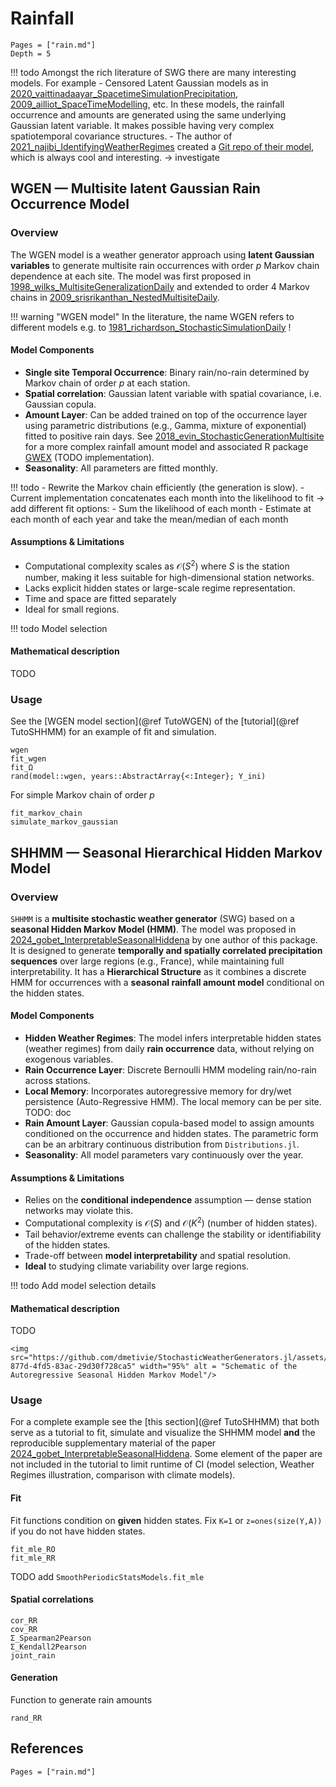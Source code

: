 
# Rainfall

```@contents
Pages = ["rain.md"]
Depth = 5
```
    
!!! todo
    Amongst the rich literature of SWG there are many interesting models. For example
    - Censored Latent Gaussian models as in [2020_vaittinadaayar_SpacetimeSimulationPrecipitation, 2009_ailliot_SpaceTimeModelling](@cite), etc. In these models, the rainfall occurrence and amounts are generated using the same underlying Gaussian latent variable. It makes possible having very complex spatiotemporal covariance structures.
    - The author of [2021_najibi_IdentifyingWeatherRegimes](@cite) created a [Git repo of their model](https://github.com/cadillac-desert/wgen), which is always cool and interesting. -> investigate

## WGEN — Multisite latent Gaussian Rain Occurrence Model

### Overview

The WGEN model is a weather generator approach using **latent Gaussian variables** to generate multisite rain occurrences with order $p$ Markov chain dependence at each site.
The model was first proposed in [1998_wilks_MultisiteGeneralizationDaily](@cite) and extended to order 4 Markov chains in [2009_srisrikanthan_NestedMultisiteDaily](@cite).

!!! warning "WGEN model"
    In the literature, the name WGEN refers to different models e.g. to [1981_richardson_StochasticSimulationDaily](@cite) !

#### Model Components

- **Single site Temporal Occurrence**: Binary rain/no-rain determined by Markov chain of order $p$ at each station.
- **Spatial correlation**: Gaussian latent variable with spatial covariance, i.e. Gaussian copula.
- **Amount Layer**: Can be added trained on top of the occurrence layer using parametric distributions (e.g., Gamma, mixture of exponential) fitted to positive rain days. See [2018_evin_StochasticGenerationMultisite](@cite) for a more complex rainfall amount model and associated R package [GWEX](https://github.com/guillaumeevin/GWEX) (TODO implementation).
- **Seasonality**: All parameters are fitted monthly.

!!! todo
    - Rewrite the Markov chain efficiently (the generation is slow).
    - Current implementation concatenates each month into the likelihood to fit -> add different fit options:
        - Sum the likelihood of each month
        - Estimate at each month of each year and take the mean/median of each month

#### Assumptions & Limitations

- Computational complexity scales as $\mathcal{O}(S^2)$ where $S$ is the station number, making it less suitable for high-dimensional station networks.
- Lacks explicit hidden states or large-scale regime representation.
- Time and space are fitted separately
- Ideal for small regions.

!!! todo
    Model selection

#### Mathematical description

TODO

### Usage

See the [WGEN model section](@ref TutoWGEN) of the [tutorial](@ref TutoSHHMM) for an example of fit and simulation.

```@docs
wgen
fit_wgen
fit_Ω
rand(model::wgen, years::AbstractArray{<:Integer}; Y_ini)
```

For simple Markov chain of order $p$

```@docs
fit_markov_chain
simulate_markov_gaussian
```

## SHHMM — Seasonal Hierarchical Hidden Markov Model

### Overview

`SHHMM` is a **multisite stochastic weather generator** (SWG) based on a **seasonal Hidden Markov Model (HMM)**.
The model was proposed in [2024_gobet_InterpretableSeasonalHiddena](@cite) by one author of this package.
It is designed to generate **temporally and spatially correlated precipitation sequences** over large regions (e.g., France), while maintaining full interpretability.
It has a **Hierarchical Structure** as it combines a discrete HMM for occurrences with a **seasonal rainfall amount model** conditional on the hidden states.

#### Model Components

- **Hidden Weather Regimes**: The model infers interpretable hidden states (weather regimes) from daily **rain occurrence** data, without relying on exogenous variables.
- **Rain Occurrence Layer**: Discrete Bernoulli HMM modeling rain/no-rain across stations.
- **Local Memory**: Incorporates autoregressive memory for dry/wet persistence (Auto-Regressive HMM). The local memory can be per site. TODO: doc
- **Rain Amount Layer**: Gaussian copula-based model to assign amounts conditioned on the occurrence and hidden states. The parametric form can be an arbitrary continuous distribution from `Distributions.jl`.
- **Seasonality**: All model parameters vary continuously over the year.

#### Assumptions & Limitations

- Relies on the **conditional independence** assumption — dense station networks may violate this.
- Computational complexity is $\mathcal{O}(S)$ and $\mathcal{O}(K^2)$ (number of hidden states).
- Tail behavior/extreme events can challenge the stability or identifiability of the hidden states.
- Trade-off between **model interpretability** and spatial resolution.
- **Ideal** to studying climate variability over large regions.

!!! todo
    Add model selection details

#### Mathematical description

TODO

```@raw html
<img src="https://github.com/dmetivie/StochasticWeatherGenerators.jl/assets/46794064/5fe1d677-877d-4fd5-83ac-29d30f728ca5" width="95%" alt = "Schematic of the Autoregressive Seasonal Hidden Markov Model"/>
```

### Usage

For a complete example see the [this section](@ref TutoSHHMM) that both serve as a tutorial to fit, simulate and visualize the SHHMM model **and** the reproducible supplementary material of the paper [2024_gobet_InterpretableSeasonalHiddena](@cite).
Some element of the paper are not included in the tutorial to limit runtime of CI (model selection, Weather Regimes illustration, comparison with climate models).

#### Fit

Fit functions condition on **given** hidden states. Fix `K=1` or `z=ones(size(Y,A))` if you do not have hidden states.

```@docs
fit_mle_RO
fit_mle_RR
```

TODO add `SmoothPeriodicStatsModels.fit_mle`

#### Spatial correlations

```@docs
cor_RR
cov_RR
Σ_Spearman2Pearson
Σ_Kendall2Pearson
joint_rain
```

#### Generation

Function to generate rain amounts

```@docs
rand_RR
```

## References

```@bibliography
Pages = ["rain.md"]
```
